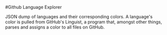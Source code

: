 #Github Language Explorer

JSON dump of languages and their corresponding colors. A language's color is pulled from GitHub's Linguist, a program that, amongst other things, parses and assigns a color to all files on GitHub. 